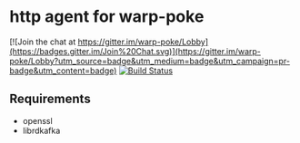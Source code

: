 # http agent for warp-poke

[![Join the chat at https://gitter.im/warp-poke/Lobby](https://badges.gitter.im/Join%20Chat.svg)](https://gitter.im/warp-poke/Lobby?utm_source=badge&utm_medium=badge&utm_campaign=pr-badge&utm_content=badge)
[![Build Status](https://travis-ci.org/warp-poke/http-rust-agent.svg?branch=master)](https://travis-ci.org/warp-poke/http-rust-agent)

## Requirements

- openssl
- librdkafka
